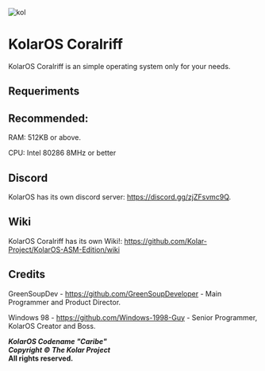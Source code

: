 ![kol](https://github.com/Kolar-Project/KolarOS-ASM-Edition/assets/109924369/4a3cec82-3e74-4255-8d11-ca1fa81a20d4)

# KolarOS Coralriff

KolarOS Coralriff is an simple operating system only for your needs.

## Requeriments

## Recommended:

RAM: 512KB or above.

CPU: Intel 80286 8MHz or better

## Discord

KolarOS has its own discord server: https://discord.gg/zjZFsvmc9Q.

## Wiki

KolarOS Coralriff has its own Wiki!: https://github.com/Kolar-Project/KolarOS-ASM-Edition/wiki

## Credits

GreenSoupDev - https://github.com/GreenSoupDeveloper - Main Programmer and Product Director.

Windows 98 - https://github.com/Windows-1998-Guy - Senior Programmer, KolarOS Creator and Boss.

**_KolarOS Codename "Caribe"_** <br>
**_Copyright © The Kolar Project_** <br>
**All rights reserved.**

